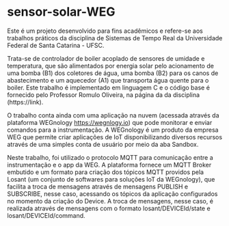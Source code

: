 # sensor-solar-WEG

Este é um projeto desenvolvido para fins acadêmicos e refere-se aos trabalhos práticos da disciplina de Sistemas de Tempo Real da Universidade Federal de Santa Catarina - UFSC.

Trata-se de controlador de boiler acoplado de sensores de umidade e temperatura, que são alimentados por energia solar pelo acionamento de uma bomba (B1) dos coletores de água, uma bomba (B2) para os canos de abastecimento e um aquecedor (A1) que transporta água quente para o boiler. Este trabalho é implementado em linguagem C e o código base é fornecido pelo Professor Romulo Oliveira, na página da da disciplina (https://link). 

O trabalho conta ainda com uma aplicação na nuvem (acessada através da plataforma WEGnology https://wegnlogy.io) que pode monitorar e enviar comandos para a instrumentação. A WEGnology é um produto da empresa WEG que permite criar aplicações de IoT disponibilizando diversos recursos através de uma simples conta de usuário por meio da aba Sandbox.

Neste trabalho, foi utilizado o protocolo MQTT para comunicação entre a instrumentação e o app da WEG. A plataforma fornece um MQTT Broker embutido e um formato para criação dos tópicos MQTT providos pela Losant (um conjunto de softwares para soluções IoT da WEGnology), que facilita a troca de mensagens através de mensagens PUBLISH e SUBSCRIBE, nesse caso, acessando os tópicos da aplicação configurados no momento da criação do Device. A troca de mensagens, nesse caso, é realizada através de mensagens com o formato losant/DEVICEId/state e losant/DEVICEId/command.
